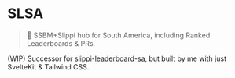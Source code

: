 # SLSA

> :frog: SSBM+Slippi hub for South America, including Ranked Leaderboards & PRs.

(WIP) Successor for [slippi-leaderboard-sa](https://github.com/CaioIcy/slippi-leaderboard-sa), but built by me with just SvelteKit & Tailwind CSS.
